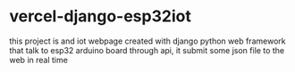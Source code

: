 # vercel-django-esp32iot
this project is and iot webpage created with django python web framework that talk to esp32 arduino board through api, it submit some json file to the web in real time
